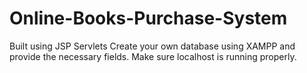 # Online-Books-Purchase-System
Built using JSP Servlets
Create your own database using XAMPP and provide the necessary fields.
Make sure localhost is running properly.
